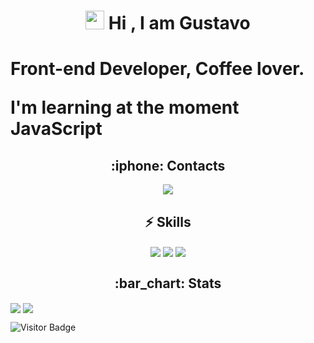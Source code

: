 <h1 align=center><img src="https://raw.githubusercontent.com/aemmadi/aemmadi/master/wave.gif" width="30px"> Hi , I am Gustavo<h1/>
Front-end Developer, Coffee lover.

I'm learning at the moment JavaScript
<h2 align=center>
  :iphone: Contacts
</h2>
<p align=center>
  <a href="https://www.linkedin.com/in/gustavo-silva-623987215/">
     <img src="https://img.shields.io/badge/linkedin-%230077B5.svg?&style=for-the-badge&logo=linkedin&logoColor=white">
  </a>
</p>
<h2 align=center>
  ⚡ Skills
</h2>
<p align=center>
    <img align=center src="https://camo.githubusercontent.com/93c855ae825c1757f3426f05a05f4949d3b786c5b22d0edb53143a9e8f8499f6/68747470733a2f2f696d672e736869656c64732e696f2f62616467652f4a6176615363726970742d3332333333303f7374796c653d666f722d7468652d6261646765266c6f676f3d6a617661736372697074266c6f676f436f6c6f723d463744463145">
    <img align=center src="https://img.shields.io/badge/HTML5-E34F26?style=for-the-badge&logo=html5&logoColor=white">
    <img align=center src="https://img.shields.io/badge/CSS3-1572B6?style=for-the-badge&logo=css3&logoColor=white">
</p>
<h2 align=center>
  :bar_chart: Stats
</h2>
<p>
  <img align=center src="https://github-readme-stats.vercel.app/api?username=Radix-404&show_icons=true&hide=issues">
  <img align=center src="https://github-readme-stats.vercel.app/api/top-langs/?username=Radix-404&layout=compact&show_icons=true)](https://github.com/anuraghazra/github-readme-stats">
</p>

![Visitor Badge](https://visitor-badge.laobi.icu/badge?page_id=Radix-404.Radix-404)
